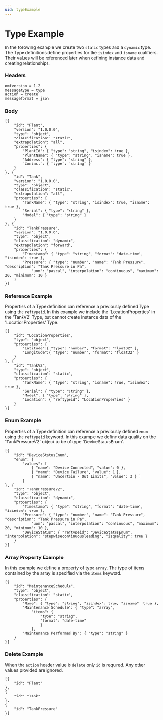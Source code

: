 ```yaml
---
uid: typeExample
---
```


# Type Example


In the following example we create two `static` types and a `dynamic` type. The Type definitions define properties for the `isindex` and `isname` qualifiers.
Their values will be referenced later when defining instance data and creating relationships.

### Headers

    omfversion = 1.2
    messagetype = type
    action = create
    messageformat = json

### Body

    [{
        "id": "Plant",
        "version": "1.0.0.0",
        "type": "object",
        "classification": "static",
        "extrapolation": "all",
        "properties": {
            "PlantId": { "type": "string", "isindex": true },
            "PlantName": { "type": "string", "isname": true },
            "Address": { "type": "string" },
            "Contact": { "type": "string" }
        }
    }, {
        "id": "Tank",
        "version": "1.0.0.0",
        "type": "object",
        "classification": "static",
        "extrapolation": "all",
        "properties": {
            "TankName": { "type": "string", "isindex": true, "isname": true },
            "Serial": { "type": "string" },
            "Model": { "type": "string" }
        }
    }, {
        "id": "TankPressure",
        "version": "1.0.0.0",
        "type": "object",
        "classification": "dynamic",
        "extrapolation": "forward",
        "properties": {
            "Timestamp": { "type": "string", "format": "date-time", "isindex": true },
            "Pressure": { "type": "number", "name": "Tank Pressure", "description": "Tank Pressure in Pa",
                "uom": "pascal", "interpolation": "continuous", "maximum": 20, "minimum": 10 }
        }
    }]


### Reference Example

Properties of a Type definition can reference a previously defined Type using the `reftypeid`.
In this example we include the \'LocationProperties\' in the 'TankV2' Type, but cannot create instance data of the 'LocationProperties' Type.

	[{
		"id": "LocationProperties",
		"type": "object",
		"properties": {
			"Latitude":{ "type": "number", "format": "float32" },
			"Longitude":{ "type": "number", "format": "float32" }
		}
	}, {
		"id": "TankV2",
		"type": "object",
		"classification": "static",
		"properties": {
			"TankName": { "type": "string", "isname": true, "isindex": true },
			"Serial": { "type": "string" },
			"Model": { "type": "string" },
			"Location": { "reftypeid": "LocationProperties" }
		}
	}]

### Enum Example

Properties of a Type definition can reference a previously defined `enum` using the `reftypeid` keyword.
In this example we define data quality on the 'TankPressureV2' object to be of type 'DeviceStatusEnum'.

	[{
		"id": "DeviceStatusEnum",
		"enum": {
			"values": [
				{ "name": "Device Connected", "value": 0 },
				{ "name": "Device Failure", "value": 1 },
				{ "name": "Uncertain - Out Limits", "value": 3 } ]
			}
	}, {
		"id": "TankPressureV2",
		"type": "object",
		"classification": "dynamic",
		"properties": {
			"Timestamp": { "type": "string", "format": "date-time", "isindex": true },
			"Pressure": { "type": "number", "name": "Tank Pressure", "description": "Tank Pressure in Pa",
				"uom": "pascal", "interpolation": "continuous", "maximum": 20, "minimum": 10 },
			"DeviceStatus": { "reftypeid": "DeviceStatusEnum", "interpolation": "stepwisecontinuousleading", "isquality": true }
		}
	}]


### Array Property Example

In this example we define a property of type `array`. The type of items contained by the array is specified via the
`items` keyword.

	[{
		"id": "MaintenanceSchedule",
		"type": "object",
		"classification": "static",
		"properties": {
			"Name": { "type": "string", "isindex": true, "isname": true },
			"Maintenance Schedule": { "type": "array",
				"items": {
					"type": "string",
					"format": "date-time"
					}
				},
			"Maintenance Performed By": { "type": "string" }
		}
	}]

### Delete Example

When the `action` header value is `delete` only `id` is required. Any other values provided are ignored.

	[{
		"id": "Plant"
	},
	{
		"id": "Tank"
	},
	{
		"id": "TankPressure"
	}]